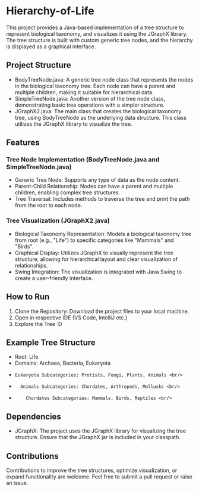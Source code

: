 # Hierarchy-of-Life
This project provides a Java-based implementation of a tree structure to represent biological taxonomy, and visualizes it using the JGraphX library. The tree structure is built with custom generic tree nodes, and the hierarchy is displayed as a graphical interface.
## Project Structure
* BodyTreeNode.java: A generic tree node class that represents the nodes in the biological taxonomy tree. Each node can have a parent and multiple children, making it suitable for hierarchical data.
* SimpleTreeNode.java: Another version of the tree node class, demonstrating basic tree operations with a simpler structure.
* JGraphX2.java: The main class that creates the biological taxonomy tree, using BodyTreeNode as the underlying data structure. This class utilizes the JGraphX library to visualize the tree.
## Features
### Tree Node Implementation (BodyTreeNode.java and SimpleTreeNode.java)
* Generic Tree Node: Supports any type of data as the node content.
* Parent-Child Relationship: Nodes can have a parent and multiple children, enabling complex tree structures.
* Tree Traversal: Includes methods to traverse the tree and print the path from the root to each node.
### Tree Visualization (JGraphX2.java)
* Biological Taxonomy Representation: Models a biological taxonomy tree from root (e.g., "Life") to specific categories like "Mammals" and "Birds".
* Graphical Display: Utilizes JGraphX to visually represent the tree structure, allowing for hierarchical layout and clear visualization of relationships.
* Swing Integration: The visualization is integrated with Java Swing to create a user-friendly interface.
## How to Run
1. Clone the Repository: Download the project files to your local machine.
2. Open in respective IDE (VS Code, IntelliJ etc.)
3. Explore the Tree :D
## Example Tree Structure
* Root: Life <br/>
*   Domains: Archaea, Bacteria, Eukaryota<br/>
*     Eukaryota Subcategories: Protists, Fungi, Plants, Animals <br/>
*       Animals Subcategories: Chordates, Arthropods, Mollusks <br/>
*         Chordates Subcategories: Mammals, Birds, Reptiles <br/>
## Dependencies
* JGraphX: The project uses the JGraphX library for visualizing the tree structure. Ensure that the JGraphX jar is included in your classpath.
## Contributions
Contributions to improve the tree structures, optimize visualization, or expand functionality are welcome. Feel free to submit a pull request or raise an issue.
